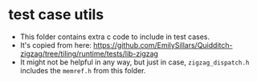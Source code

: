 # test case utils
- This folder contains extra c code to include in test cases.
- It's copied from here: https://github.com/EmilySillars/Quidditch-zigzag/tree/tiling/runtime/tests/lib-zigzag
- It might not be helpful in any way, but just in case, `zigzag_dispatch.h` includes the `memref.h` from this folder.
